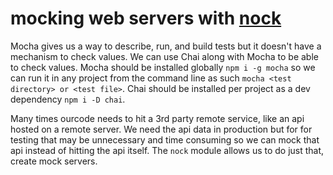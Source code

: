 # mocking web servers with [nock](https://github.com/node-nock/nock)

Mocha gives us a way to describe, run, and build tests but it doesn't have a mechanism to check values. We can use Chai along with Mocha to be able to check values.
Mocha should be installed globally `npm i -g mocha` so we can run it in any project from the command line as such `mocha <test directory> or <test file>`. Chai should be installed per project as a dev dependency `npm i -D chai`.

Many times ourcode needs to hit a 3rd party remote service, like an api hosted on a remote server. We need the api data in production but for for testing that may be unnecessary and time consuming so we can mock that api instead of hitting the api itself. The `nock` module allows us to do just that, create mock servers.
